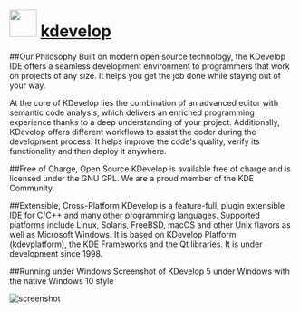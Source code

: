 ﻿# <img src="https://raw.githubusercontent.com/chtof/chocolatey-packages/master/automatic/kdevelop/kdevelop.png" width="48" height="48"/> [kdevelop](https://chocolatey.org/packages/kdevelop)

##Our Philosophy
Built on modern open source technology, the KDevelop IDE offers a seamless development environment to programmers that work on projects of any size. It helps you get the job done while staying out of your way.

At the core of KDevelop lies the combination of an advanced editor with semantic code analysis, which delivers an enriched programming experience thanks to a deep understanding of your project. Additionally, KDevelop offers different workflows to assist the coder during the development process. It helps improve the code's quality, verify its functionality and then deploy it anywhere.

##Free of Charge, Open Source
KDevelop is available free of charge and is licensed under the GNU GPL.
We are a proud member of the KDE Community.

##Extensible, Cross-Platform
KDevelop is a feature-full, plugin extensible IDE for C/C++ and many other programming languages. Supported platforms include Linux, Solaris, FreeBSD, macOS and other Unix flavors as well as Microsoft Windows. It is based on KDevelop Platform (kdevplatform), the KDE Frameworks and the Qt libraries. It is under development since 1998.

##Running under Windows
Screenshot of KDevelop 5 under Windows with the native Windows 10 style

![screenshot](https://raw.githubusercontent.com/chtof/chocolatey-packages/master/automatic/kdevelop/screenshot.png)